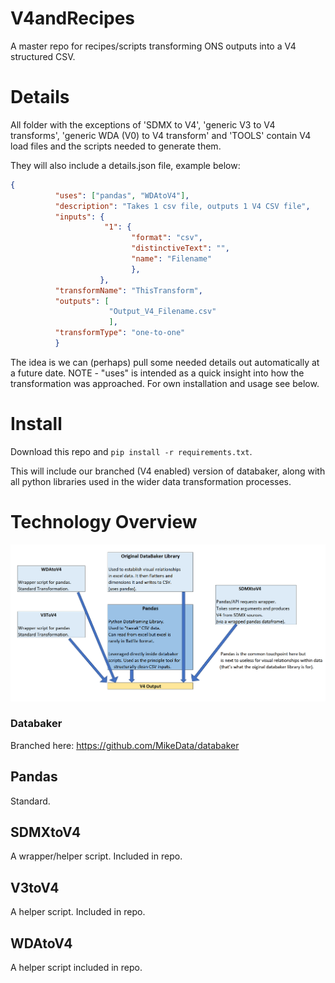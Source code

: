 # V4andRecipes

A master repo for recipes/scripts transforming ONS outputs into a V4 structured CSV.


# Details

All folder with the exceptions of 'SDMX to V4', 'generic V3 to V4 transforms', 'generic WDA (V0) to V4 transform' and 'TOOLS' contain V4 load files and the scripts needed to generate them.

They will also include a details.json file, example below:

```json
{
          "uses": ["pandas", "WDAtoV4"],
          "description": "Takes 1 csv file, outputs 1 V4 CSV file",
          "inputs": {
                     "1": {
                           "format": "csv",
                           "distinctiveText": "",
                           "name": "Filename"
                           },
                    },
          "transformName": "ThisTransform",
          "outputs": [
                      "Output_V4_Filename.csv"
                      ],            
          "transformType": "one-to-one"
          }
```

The idea is we can (perhaps) pull some needed details out automatically at a future date. NOTE - "uses" is intended as a quick insight into how the transformation was approached. For own installation and usage see below.

# Install

Download this repo and ```pip install -r requirements.txt```.

This will include our branched (V4 enabled) version of databaker, along with all python libraries used in the wider data transformation processes.


# Technology Overview

![alt tag](/technology_overview_pic.png)

### Databaker

Branched here: https://github.com/MikeData/databaker

## Pandas

Standard.

## SDMXtoV4

A wrapper/helper script. Included in repo.

## V3toV4

A helper script. Included in repo.

## WDAtoV4

A helper script included in repo.

